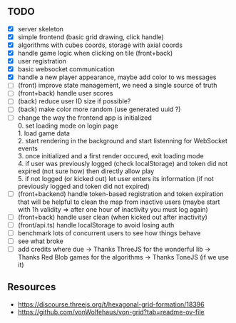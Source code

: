 ## TODO

- [x] server skeleton
- [x] simple frontend (basic grid drawing, click handle)
- [x] algorithms with cubes coords, storage with axial coords
- [x] handle game logic when clicking on tile (front+back)
- [x] user registration
- [x] basic websocket communication
- [x] handle a new player appearance, maybe add color to ws messages
- [ ] (front) improve state management, we need a single source of truth
- [ ] (front+back) handle user scores
- [ ] (back) reduce user ID size if possible?
- [ ] (back) make color more random (use generated uuid ?)
- [ ] change the way the frontend app is initialized  
       0. set loading mode on login page  
       1. load game data  
       2. start rendering in the background and start listenning for WebSocket events  
       3. once initialized and a first render occured, exit loading mode  
       4. if user was previously logged (check localStorage) and token did not expired (not sure how)
      then directly allow play  
       5. if not logged (or kicked out) let user enters its information (if not previously logged and
      token did not expired)
- [ ] (front+backend) handle token-based registration and token expiration that will be helpful to
      clean the map from inactive users (maybe start with 1h validity => after one hour of
      inactivity you must log again)
- [ ] (front+back) handle user clean (when kicked out after inactivity)
- [ ] (front/api.ts) handle localStorage to avoid losing auth
- [ ] benchmark lots of concurrent users to see how things behave
- [ ] see what broke
- [ ] add credits where due
      -> Thanks ThreeJS for the wonderful lib
      -> Thanks Red Blob games for the algorithms
      -> Thanks ToneJS (if we use it)

## Resources

- https://discourse.threejs.org/t/hexagonal-grid-formation/18396
- https://github.com/vonWolfehaus/von-grid?tab=readme-ov-file
